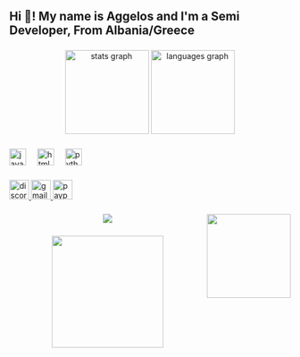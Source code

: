 <h2 align="left">Hi 👋! My name is Aggelos and I'm a Semi Developer, From Albania/Greece</h2>

###

<div align="center">
  <img src="https://github-readme-stats.vercel.app/api?username=Kreopolisz&hide_title=false&hide_rank=false&show_icons=true&include_all_commits=true&count_private=true&disable_animations=false&theme=dracula&locale=en&hide_border=false" height="150" alt="stats graph"  />
  <img src="https://github-readme-stats.vercel.app/api/top-langs?username=Kreopolisz&locale=en&hide_title=false&layout=compact&card_width=320&langs_count=5&theme=dracula&hide_border=false" height="150" alt="languages graph"  />
</div>

###

<div align="left">
  <img src="https://cdn.jsdelivr.net/gh/devicons/devicon/icons/javascript/javascript-original.svg" height="30" alt="javascript logo"  />
  <img width="12" />
  <img src="https://cdn.jsdelivr.net/gh/devicons/devicon/icons/html5/html5-original.svg" height="30" alt="html5 logo"  />
  <img width="12" />
  <img src="https://cdn.jsdelivr.net/gh/devicons/devicon/icons/python/python-original.svg" height="30" alt="python logo"  />
</div>

###

<div align="left">
  <a href="https://discord.gg/tropixbots" target="_blank">
    <img src="https://img.shields.io/static/v1?message=Discord&logo=discord&label=&color=7289DA&logoColor=white&labelColor=&style=for-the-badge" height="35" alt="discord logo"  />
  </a>
  <a href="admin@tropixbots.xyz" target="_blank">
    <img src="https://img.shields.io/static/v1?message=Gmail&logo=gmail&label=&color=D14836&logoColor=white&labelColor=&style=for-the-badge" height="35" alt="gmail logo"  />
  </a>
  <a href="https://paypal.me/BabisPappous" target="_blank">
    <img src="https://img.shields.io/static/v1?message=PayPal&logo=paypal&label=&color=00457C&logoColor=white&labelColor=&style=for-the-badge" height="35" alt="paypal logo"  />
  </a>
</div>

###

<img align="right" height="150" src="https://cdn.discordapp.com/attachments/1376171393158217728/1413664722028593344/avatarBody5.png?ex=68bebb9e&is=68bd6a1e&hm=cf93fe55c65657e9ca20f913331b19c99e92c3a420c6ba898dd141a240b2bfa6&"  />

###

<div align="center">
  <img src="https://visitor-badge.laobi.icu/badge?page_id=Kreopolisz.Kreopolisz&"  />
</div>

###

<div align="center">
  <img height="200" src="https://cdn.discordapp.com/attachments/1397342987272327219/1414320034221916332/tropixbanner.png?ex=68bf23ac&is=68bdd22c&hm=3fa9b1ffe507216e15a485c1b6404229142ac86d6dc37ad81ebf9ac6c4d51af2&"  />
</div>

###
